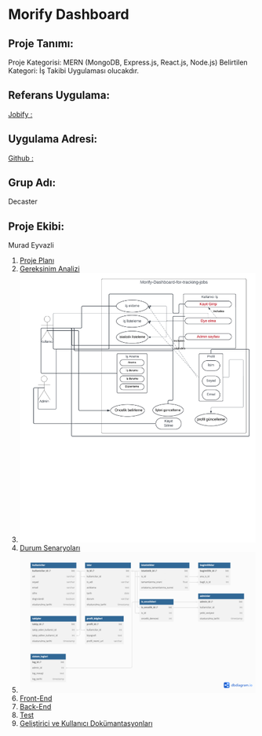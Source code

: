 # Morify Dashboard

## Proje Tanımı:
Proje Kategorisi: MERN (MongoDB, Express.js, React.js, Node.js)
Belirtilen Kategori: İş Takibi Uygulaması olucakdır.

## Referans Uygulama:
[Jobify :]()

## Uygulama Adresi:
[Github :](https://github.com/DeCaster/Morify-dashboard)

## Grup Adı:
Decaster

## Proje Ekibi:
Murad Eyvazli

1. [Proje Planı](ProjePlani.png)
2. [Gereksinim Analizi](Gereksinimler.md)
3. ![Durum Diyagramı](Blankdiagram.png)
4. [Durum Senaryoları](UseCaseTablosu.pdf)
5. ![Veritabanı Diyagramı](VeriTabaniDiagrami.png)
6. [Front-End](#front-end)
7. [Back-End](#back-end)
8. [Test](#test)
9. [Geliştirici ve Kullanıcı Dokümantasyonları](#geliştirici-ve-kullanıcı-dokümantasyonları)
